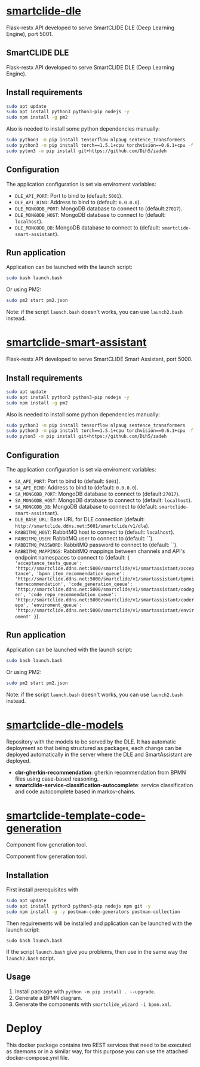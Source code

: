 # [smartclide-dle](https://github.com/eclipse-researchlabs/smartclide-smart-assistant/tree/main/smartclide-dle/smartclide-dle)
Flask-restx API developed to serve SmartCLIDE DLE (Deep Learning Engine), port 5001.

## SmartCLIDE DLE

Flask-restx API developed to serve SmartCLIDE DLE (Deep Learning Engine).

## Install requirements

```bash
sudo apt update
sudo apt install python3 python3-pip nodejs -y
sudo npm install -g pm2
```

Also is needed to install some python dependencies manually:

```bash
sudo python3 -m pip install tensorflow nlpaug sentence_transformers
sudo python3 -m pip install torch==1.5.1+cpu torchvision==0.6.1+cpu -f https://download.pytorch.org/whl/torch_stable.html
sudo pyton3 -m pip install git+https://github.com/Dih5/zadeh
```

## Configuration

The application configuration is set via enviroment variables:

- `DLE_API_PORT`: Port to bind to (default: `5001`). 
- `DLE_API_BIND`: Address to bind to (default: `0.0.0.0`).
- `DLE_MONGODB_PORT`: MongoDB database to connect to (default:`27017`).
- `DLE_MONGODB_HOST`: MongoDB database to connect to (default: `localhost`).
- `DLE_MONGODB_DB`: MongoDB database to connect to (default: `smartclide-smart-assistant`).


## Run application

Application can be launched with the launch script:

```bash
sudo bash launch.bash
```

Or using PM2:

```bash
sudo pm2 start pm2.json
```

Note: if the script `launch.bash` doesn't works, you can use `launch2.bash` instead.

# [smartclide-smart-assistant](https://github.com/eclipse-researchlabs/smartclide-smart-assistant/tree/main/smartclide-dle/smartclide-smart-assistant)
Flask-restx API developed to serve SmartCLIDE Smart Assistant, port 5000.
## Install requirements

```bash
sudo apt update
sudo apt install python3 python3-pip nodejs -y
sudo npm install -g pm2
```

Also is needed to install some python dependencies manually:

```bash
sudo python3 -m pip install tensorflow nlpaug sentence_transformers
sudo python3 -m pip install torch==1.5.1+cpu torchvision==0.6.1+cpu -f https://download.pytorch.org/whl/torch_stable.html
sudo pyton3 -m pip install git+https://github.com/Dih5/zadeh
```


## Configuration

The application configuration is set via enviroment variables:

- `SA_API_PORT`: Port to bind to (default: `5001`). 
- `SA_API_BIND`: Address to bind to (default: `0.0.0.0`).
- `SA_MONGODB_PORT`: MongoDB database to connect to (default:`27017`).
- `SA_MONGODB_HOST`: MongoDB database to connect to (default: `localhost`).
- `SA_MONGODB_DB`: MongoDB database to connect to (default: `smartclide-smart-assistant`).
- `DLE_BASE_URL`: Base URL for DLE connection (default: `http://smartclide.ddns.net:5001/smartclide/v1/dle`).
- `RABBITMQ_HOST`: RabbitMQ host to connect to (default: `localhost`).
- `RABBITMQ_USER`: RabbitMQ user to connect to (default: ``).
- `RABBITMQ_PASSWORD`: RabbitMQ password to connect to (default: ``).
- `RABBITMQ_MAPPINGS`: RabbitMQ mappings between channels and API's endpoint namespaces to connect to (default: `{
	    'acceptance_tests_queue': 'http://smartclide.ddns.net:5000/smartclide/v1/smartassistant/acceptance',
	    'bpmn_item_recommendation_queue': 'http://smartclide.ddns.net:5000/smartclide/v1/smartassistant/bpmnitemrecommendation',
	    'code_generation_queue': 'http://smartclide.ddns.net:5000/smartclide/v1/smartassistant/codegen',
	    'code_repo_recommendation_queue': 'http://smartclide.ddns.net:5000/smartclide/v1/smartassistant/coderepo',
	    'enviroment_queue': 'http://smartclide.ddns.net:5000/smartclide/v1/smartassistant/enviroment'
	}`).

## Run application

Application can be launched with the launch script:

```bash
sudo bash launch.bash
```

Or using PM2:

```bash
sudo pm2 start pm2.json
```

Note: if the script `launch.bash` doesn't works, you can use `launch2.bash` instead.

# [smartclide-dle-models](https://github.com/eclipse-researchlabs/smartclide-smart-assistant/tree/main/smartclide-dle-models)
Repository with the models to be served by the DLE. It has automatic deployment so that being structured as packages, each change can be deployed automatically in the server where the DLE and SmartAssistant are deployed.

- **cbr-gherkin-recommendation**: gherkin recommendation from BPMN files using case-based reasoning.
- **smartclide-service-classification-autocomplete**: service classification and code autocomplete based in markov-chains.

# [smartclide-template-code-generation](https://github.com/eclipse-researchlabs/smartclide-smart-assistant/tree/main/smartclide-template-code-generation)
Component flow generation tool.


Component flow generation tool.

## Installation

First install prerequisites with

```bash
sudo apt update
sudo apt install python3 python3-pip nodejs npm git -y
sudo npm install -g -y postman-code-generators postman-collection
```

Then requirements will be installed and pplication can be launched with the launch script:
```
sudo bash launch.bash
```
If the script `launch.bash` give you problems, then use in the same way the `launch2.bash` script.


## Usage 
1. Install package with `python -m pip install . --upgrade`.
2. Generate a BPMN diagram.
3. Generate the components with `smartclide_wizard -i bpmn.xml`.


# Deploy
This docker package contains two REST services that need to be executed as daemons or in a similar way, for this purpose you can use the attached docker-compose.yml file.

